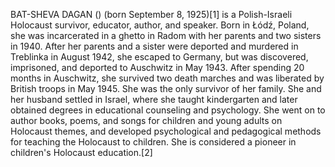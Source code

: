 BAT-SHEVA DAGAN () (born September 8, 1925)[1] is a Polish-Israeli Holocaust survivor, educator, author, and speaker. Born in Łódź, Poland, she was incarcerated in a ghetto in Radom with her parents and two sisters in 1940. After her parents and a sister were deported and murdered in Treblinka in August 1942, she escaped to Germany, but was discovered, imprisoned, and deported to Auschwitz in May 1943. After spending 20 months in Auschwitz, she survived two death marches and was liberated by British troops in May 1945. She was the only survivor of her family. She and her husband settled in Israel, where she taught kindergarten and later obtained degrees in educational counseling and psychology. She went on to author books, poems, and songs for children and young adults on Holocaust themes, and developed psychological and pedagogical methods for teaching the Holocaust to children. She is considered a pioneer in children's Holocaust education.[2]
